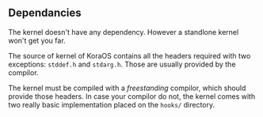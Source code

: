 

## Dependancies

The kernel doesn't have any dependency. However a standlone kernel won't get
you far.


The source of kernel of KoraOS contains all the headers required with two
exceptions: `stddef.h` and `stdarg.h`. Those are usually provided by the
compilor.

The kernel must be compiled with a _freestanding_ compilor, which should
provide those headers. In case your compilor do not, the kernel comes with
two really basic implementation placed on the `hooks/` directory.

